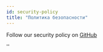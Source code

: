 ```yaml
---
id: security-policy
title: "Политика безопасности"
---
```


Follow our security policy on [GitHub](https://github.com/verdaccio/verdaccio/security/policy)

<div id="codefund">''</div>
